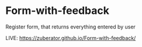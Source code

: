 # Form-with-feedback
Register form, that returns everything entered by user

LIVE: https://zuberator.github.io/Form-with-feedback/
